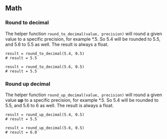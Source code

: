 ## Math

### Round to decimal

The helper function ``round_to_decimal(value, precision)`` will round a given value to a specific precision,
for example \*.5. So 5.4 will be rounded to 5.5, and 5.6 to 5.5 as well. The result is always a float.

````
result = round_to_decimal(5.4, 0.5)
# result = 5.5

result = round_to_decimal(5.6, 0.5)
# result = 5.5
````

### Round up decimal

The helper function ``round_up_decimal(value, precision)`` will round a given value **up** to a specific precision,
for example *.5. So 5.4 will be rounded to 5.5, and 5.6 to 6 as well. The result is always a float.

````
result = round_up_decimal(5.4, 0.5)
# result = 5.5

result = round_up_decimal(5.6, 0.5)
# result = 6.0
````

